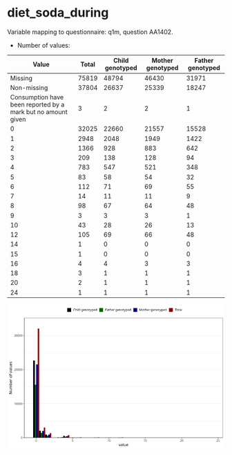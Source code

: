# diet_soda_during
Variable mapping to questionnaire: q1m, question AA1402.
- Number of values:

| Value | Total | Child genotyped | Mother genotyped | Father genotyped |
| ----- | ----- | --------------- | ---------------- | ---------------- |
| Missing | 75819 | 48794 | 46430 | 31971 |
| Non-missing | 37804 | 26637 | 25339 | 18247 |
| Consumption have been reported by a mark but no amount given | 3 | 2 | 2 |1 |
| 0 | 32025 | 22660 | 21557 | 15528 |
| 1 | 2948 | 2048 | 1949 | 1422 |
| 2 | 1366 | 928 | 883 | 642 |
| 3 | 209 | 138 | 128 | 94 |
| 4 | 783 | 547 | 521 | 348 |
| 5 | 83 | 58 | 54 | 32 |
| 6 | 112 | 71 | 69 | 55 |
| 7 | 14 | 11 | 11 | 9 |
| 8 | 98 | 67 | 64 | 48 |
| 9 | 3 | 3 | 3 | 1 |
| 10 | 43 | 28 | 26 | 13 |
| 12 | 105 | 69 | 66 | 48 |
| 14 | 1 | 0 | 0 | 0 |
| 15 | 1 | 0 | 0 | 0 |
| 16 | 4 | 4 | 3 | 3 |
| 18 | 3 | 1 | 1 | 1 |
| 20 | 2 | 1 | 1 | 1 |
| 24 | 1 | 1 | 1 | 1 |



![](diet_soda_during_n.png)



